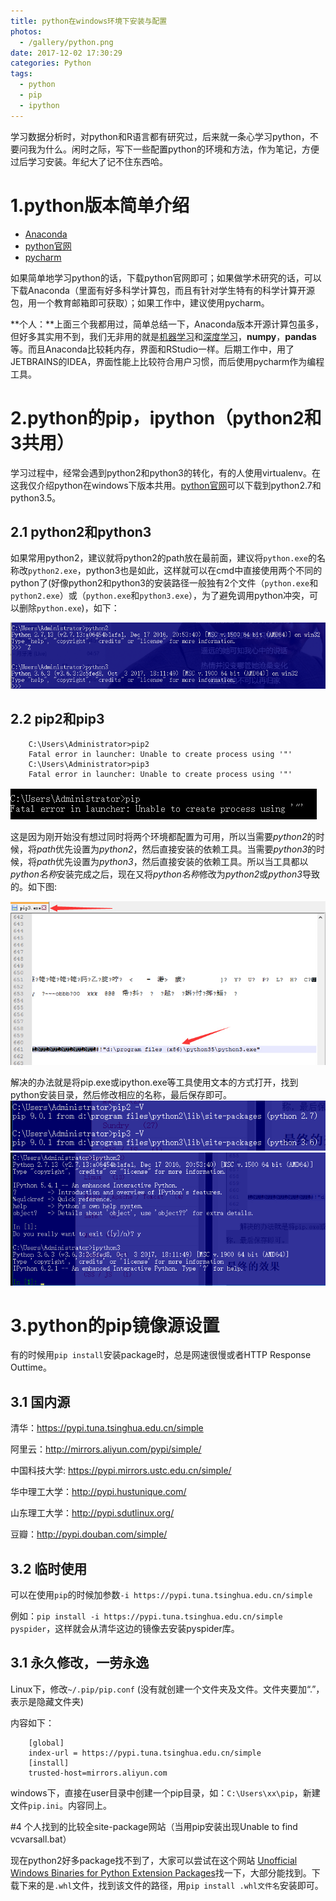 ```yaml
---
title: python在windows环境下安装与配置
photos:
  - /gallery/python.png
date: 2017-12-02 17:30:29
categories: Python
tags: 
  - python
  - pip
  - ipython
---
```


学习数据分析时，对python和R语言都有研究过，后来就一条心学习python，不要问我为什么。闲时之际，写下一些配置python的环境和方法，作为笔记，方便过后学习安装。年纪大了记不住东西哈。
<!--more-->

# 1.python版本简单介绍
 - [Anaconda](https://www.anaconda.com/download/)
 - [python官网](https://www.python.org/)
 - [pycharm](www.jetbrains.com)
 
如果简单地学习python的话，下载python官网即可；如果做学术研究的话，可以下载Anaconda（里面有好多科学计算包，而且有针对学生特有的科学计算开源包，用一个教育邮箱即可获取）；如果工作中，建议使用pycharm。

**个人：**上面三个我都用过，简单总结一下，Anaconda版本开源计算包虽多，但好多其实用不到，我们无非用的就是[机器学习](http://scikit-learn.org/)和[深度学习](https://www.tensorflow.org/)，**numpy**，**pandas**等。而且Anaconda比较耗内存，界面和RStudio一样。后期工作中，用了JETBRAINS的IDEA，界面性能上比较符合用户习惯，而后使用pycharm作为编程工具。

# 2.python的pip，ipython（python2和3共用）
学习过程中，经常会遇到python2和python3的转化，有的人使用virtualenv。在这我仅介绍python在windows下版本共用。[python官网](https://www.python.org/)可以下载到python2.7和python3.5。

## 2.1 python2和python3
 如果常用python2，建议就将python2的path放在最前面，建议将`python.exe`的名称改`python2.exe`，python3也是如此，这样就可以在cmd中直接使用两个不同的python了(好像python2和python3的安装路径一般独有2个文件（`python.exe`和`python2.exe`）或（`python.exe`和`python3.exe`），为了避免调用python冲突，可以删除`python.exe`)，如下：

 ![python](/gallery/python-windows/python1.png)
 

## 2.2 pip2和pip3
```
	C:\Users\Administrator>pip2
	Fatal error in launcher: Unable to create process using '"'
	C:\Users\Administrator>pip3
	Fatal error in launcher: Unable to create process using '"'
```
 ![python](/gallery/python-windows/python2.png)

这是因为刚开始没有想过同时将两个环境都配置为可用，所以当需要*python2*的时候，将*path*优先设置为*python2*，然后直接安装的依赖工具。当需要*python3*的时候，将*path*优先设置为*python3*，然后直接安装的依赖工具。所以当工具都以*python名称*安装完成之后，现在又将*python名称*修改为*python2*或*python3*导致的。如下图:

![python](/gallery/python-windows/python3.jpg)

解决的办法就是将pip.exe或ipython.exe等工具使用文本的方式打开，找到python安装目录，然后修改相应的名称，最后保存即可。
![python](/gallery/python-windows/python4.png)
![python](/gallery/python-windows/python5.png)

# 3.python的pip镜像源设置

有的时候用`pip install`安装package时，总是网速很慢或者HTTP Response Outtime。

## 3.1 国内源

清华：https://pypi.tuna.tsinghua.edu.cn/simple

阿里云：http://mirrors.aliyun.com/pypi/simple/

中国科技大学: https://pypi.mirrors.ustc.edu.cn/simple/

华中理工大学：http://pypi.hustunique.com/

山东理工大学：http://pypi.sdutlinux.org/ 

豆瓣：http://pypi.douban.com/simple/

## 3.2 临时使用

可以在使用`pip`的时候加参数`-i https://pypi.tuna.tsinghua.edu.cn/simple`

例如：`pip install -i https://pypi.tuna.tsinghua.edu.cn/simple pyspider`，这样就会从清华这边的镜像去安装pyspider库。

## 3.1 永久修改，一劳永逸

Linux下，修改`~/.pip/pip.conf` (没有就创建一个文件夹及文件。文件夹要加“.”，表示是隐藏文件夹)

内容如下：

```
	[global]
	index-url = https://pypi.tuna.tsinghua.edu.cn/simple
	[install]
	trusted-host=mirrors.aliyun.com
```
windows下，直接在user目录中创建一个pip目录，如：`C:\Users\xx\pip`，新建文件`pip.ini`。内容同上。

#4 个人找到的比较全site-package网站（当用pip安装出现Unable to find vcvarsall.bat）

现在python2好多package找不到了，大家可以尝试在这个网站
[Unofficial Windows Binaries for Python Extension Packages](https://www.lfd.uci.edu/~gohlke/pythonlibs/)找一下，大部分能找到。下载下来的是`.whl`文件，找到该文件的路径，用`pip install .whl文件名`安装即可。
 
